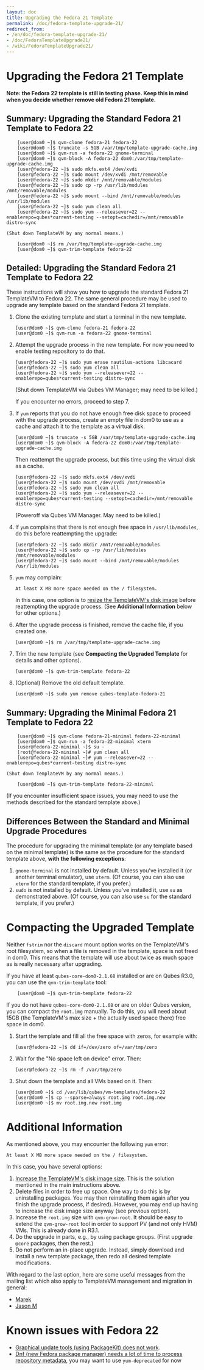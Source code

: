 ```yaml
---
layout: doc
title: Upgrading the Fedora 21 Template
permalink: /doc/fedora-template-upgrade-21/
redirect_from:
- /en/doc/fedora-template-upgrade-21/
- /doc/FedoraTemplateUpgrade21/
- /wiki/FedoraTemplateUpgrade21/
---
```


Upgrading the Fedora 21 Template
================================

**Note: the Fedora 22 template is still in testing phase. Keep this in mind
when you decide whether remove old Fedora 21 template.**

Summary: Upgrading the Standard Fedora 21 Template to Fedora 22
---------------------------------------------------------------

        [user@dom0 ~]$ qvm-clone fedora-21 fedora-22
        [user@dom0 ~]$ truncate -s 5GB /var/tmp/template-upgrade-cache.img
        [user@dom0 ~]$ qvm-run -a fedora-22 gnome-terminal
        [user@dom0 ~]$ qvm-block -A fedora-22 dom0:/var/tmp/template-upgrade-cache.img
        [user@fedora-22 ~]$ sudo mkfs.ext4 /dev/xvdi
        [user@fedora-22 ~]$ sudo mount /dev/xvdi /mnt/removable
        [user@fedora-22 ~]$ sudo mkdir /mnt/removable/modules 
        [user@fedora-22 ~]$ sudo cp -rp /usr/lib/modules /mnt/removable/modules
        [user@fedora-22 ~]$ sudo mount --bind /mnt/removable/modules /usr/lib/modules
        [user@fedora-22 ~]$ sudo yum clean all
        [user@fedora-22 ~]$ sudo yum --releasever=22 --enablerepo=qubes*current-testing --setopt=cachedir=/mnt/removable distro-sync

    (Shut down TemplateVM by any normal means.)

        [user@dom0 ~]$ rm /var/tmp/template-upgrade-cache.img
        [user@dom0 ~]$ qvm-trim-template fedora-22

Detailed: Upgrading the Standard Fedora 21 Template to Fedora 22
----------------------------------------------------------------

These instructions will show you how to upgrade the standard Fedora 21
TemplateVM to Fedora 22. The same general procedure may be used to upgrade any
template based on the standard Fedora 21 template.

 1. Clone the existing template and start a terminal in the new template.

        [user@dom0 ~]$ qvm-clone fedora-21 fedora-22
        [user@dom0 ~]$ qvm-run -a fedora-22 gnome-terminal

 2. Attempt the upgrade process in the new template. For now you need to enable testing repository to do that.

        [user@fedora-22 ~]$ sudo yum erase nautilus-actions libcacard
        [user@fedora-22 ~]$ sudo yum clean all
        [user@fedora-22 ~]$ sudo yum --releasever=22 --enablerepo=qubes*current-testing distro-sync

    (Shut down TemplateVM via Qubes VM Manager; may need to be killed.)

    If you encounter no errors, proceed to step 7.

 3. If `yum` reports that you do not have enough free disk space to proceed with
    the upgrade process, create an empty file in dom0 to use as a cache and
    attach it to the template as a virtual disk.

        [user@dom0 ~]$ truncate -s 5GB /var/tmp/template-upgrade-cache.img
        [user@dom0 ~]$ qvm-block -A fedora-22 dom0:/var/tmp/template-upgrade-cache.img

    Then reattempt the upgrade process, but this time using the virtual disk as
    a cache.

        [user@fedora-22 ~]$ sudo mkfs.ext4 /dev/xvdi
        [user@fedora-22 ~]$ sudo mount /dev/xvdi /mnt/removable
        [user@fedora-22 ~]$ sudo yum clean all
        [user@fedora-22 ~]$ sudo yum --releasever=22 --enablerepo=qubes*current-testing --setopt=cachedir=/mnt/removable distro-sync

    (Poweroff via Qubes VM Manager. May need to be killed.)

 4. If `yum` complains that there is not enough free space in `/usr/lib/modules`,
    do this before reattempting the upgrade:

        [user@fedora-22 ~]$ sudo mkdir /mnt/removable/modules 
        [user@fedora-22 ~]$ sudo cp -rp /usr/lib/modules /mnt/removable/modules
        [user@fedora-22 ~]$ sudo mount --bind /mnt/removable/modules /usr/lib/modules

 5. `yum` may complain:

        At least X MB more space needed on the / filesystem.

    In this case, one option is to [resize the TemplateVM's disk
    image](/doc/ResizeDiskImage/) before reattempting the upgrade process. 
    (See **Additional Information** below for other options.)

 6. After the upgrade process is finished, remove the cache file, if you
    created one.

        [user@dom0 ~]$ rm /var/tmp/template-upgrade-cache.img

 7. Trim the new template (see **Compacting the Upgraded Template** for details
    and other options).

        [user@dom0 ~]$ qvm-trim-template fedora-22

 8. (Optional) Remove the old default template.

        [user@dom0 ~]$ sudo yum remove qubes-template-fedora-21


Summary: Upgrading the Minimal Fedora 21 Template to Fedora 22
--------------------------------------------------------------

        [user@dom0 ~]$ qvm-clone fedora-21-minimal fedora-22-minimal
        [user@dom0 ~]$ qvm-run -a fedora-22-minimal xterm
        [user@fedora-22-minimal ~]$ su -
        [root@fedora-22-minimal ~]# yum clean all
        [user@fedora-22-minimal ~]# yum --releasever=22 --enablerepo=qubes*current-testing distro-sync

    (Shut down TemplateVM by any normal means.)

        [user@dom0 ~]$ qvm-trim-template fedora-22-minimal

(If you encounter insufficient space issues, you may need to use the methods
described for the standard template above.)


Differences Between the Standard and Minimal Upgrade Procedures
---------------------------------------------------------------

The procedure for upgrading the minimal template (or any template based on the
minimal template) is the same as the procedure for the standard template above,
**with the following exceptions**:

 1. `gnome-terminal` is not installed by default. Unless you've installed it
    (or another terminal emulator), use `xterm`. (Of course, you can also use
    `xterm` for the standard template, if you prefer.)
 2. `sudo` is not installed by default. Unless you've installed it, use `su` as
    demonstrated above. (Of course, you can also use `su` for the standard
    template, if you prefer.)


Compacting the Upgraded Template
================================

Neither `fstrim` nor the `discard` mount option works on the TemplateVM's root
filesystem, so when a file is removed in the template, space is not freed in
dom0. This means that the template will use about twice as much space as is
really necessary after upgrading.

If you have at least `qubes-core-dom0-2.1.68` installed or are on Qubes R3.0,
you can use the `qvm-trim-template` tool:

        [user@dom0 ~]$ qvm-trim-template fedora-22

If you do not have `qubes-core-dom0-2.1.68` or are on older Qubes version, you can
compact the `root.img` manually. To do this, you will need about 15GB (the
TemplateVM's max size + the actually used space there) free space in dom0.

 1. Start the template and fill all the free space with zeros, for example
    with:

        [user@fedora-22 ~]$ dd if=/dev/zero of=/var/tmp/zero

 2. Wait for the "No space left on device" error. Then:

        [user@fedora-22 ~]$ rm -f /var/tmp/zero

 3. Shut down the template and all VMs based on it. Then:

        [user@dom0 ~]$ cd /var/lib/qubes/vm-templates/fedora-22
        [user@dom0 ~]$ cp --sparse=always root.img root.img.new
        [user@dom0 ~]$ mv root.img.new root.img


Additional Information
======================

As mentioned above, you may encounter the following `yum` error:

    At least X MB more space needed on the / filesystem.

In this case, you have several options:

 1. [Increase the TemplateVM's disk image size](/doc/resize-disk-image/).
    This is the solution mentioned in the main instructions above.
 2. Delete files in order to free up space. One way to do this is by
    uninstalling packages. You may then reinstalling them again after you
    finish the upgrade process, if desired). However, you may end up having to
    increase the disk image size anyway (see previous option).
 3. Increase the `root.img` size with `qvm-grow-root`. It should be easy to
    extend the `qvm-grow-root` tool in order to support PV (and not only HVM)
    VMs. This is already done in R3.1.
 4. Do the upgrade in parts, e.g., by using package groups. (First upgrade
    `@core` packages, then the rest.)
 5. Do not perform an in-place upgrade. Instead, simply download and install a
    new template package, then redo all desired template modifications.

With regard to the last option, here are some useful messages from the mailing
list which also apply to TemplateVM management and migration in general:

 * [Marek](https://groups.google.com/d/msg/qubes-users/mCXkxlACILQ/dS1jbLRP9n8J)
 * [Jason M](https://groups.google.com/d/msg/qubes-users/mCXkxlACILQ/5PxDfI-RKAsJ)

Known issues with Fedora 22
===========================

* [Graphical update tools (using PackageKit) does not work](https://github.com/QubesOS/qubes-issues/issues/982).
* [Dnf (new Fedora package manager) needs a lot of time to process repository metadata](https://bugzilla.redhat.com/show_bug.cgi?id=1227014), you may want to use `yum-deprecated` for now
